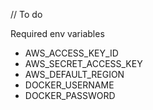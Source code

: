 // To do

Required env variables 
- AWS_ACCESS_KEY_ID
- AWS_SECRET_ACCESS_KEY
- AWS_DEFAULT_REGION
- DOCKER_USERNAME
- DOCKER_PASSWORD